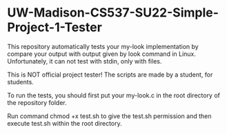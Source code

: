 # UW-Madison-CS537-SU22-Simple-Project-1-Tester
This repository automatically tests your my-look implementation by compare your output with output given by look command in Linux. Unfortunately, it can not test with stdin, only with files.

This is NOT official project tester! The scripts are made by a student, for students.

To run the tests, you should first put your my-look.c in the root directory of the repository folder.

Run command chmod +x test.sh to give the test.sh permission and then execute test.sh within the root directory.
